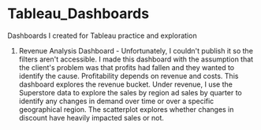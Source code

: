 # Tableau_Dashboards
Dashboards I created for Tableau practice and exploration
1. Revenue Analysis Dashboard - Unfortunately, I couldn't publish it so the filters aren't accessible.
   I made this dashboard with the assumption that the client's problem was that profits had fallen and they wanted to identify the cause. 
   Profitability depends on revenue and costs. This dashboard explores the revenue bucket.
   Under revenue, I use the Superstore data to explore the sales by region ad sales by quarter to identify any changes in demand over time or    over a specific geographical region. The scatterplot explores whether changes in discount have heavily impacted sales or not. 
